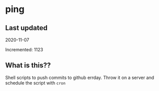 # ping

## Last updated
2020-11-07

Incremented: 1123

## What is this??
Shell scripts to push commits to github errday. Throw it on a server and schedule the script with `cron`
